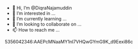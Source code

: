 - 👋 Hi, I’m @DiqraNajamuddin
- 👀 I’m interested in ...
- 🌱 I’m currently learning ...
- 💞️ I’m looking to collaborate on ...
- 📫 How to reach me ...

<!---
DiqraNajamuddin/DiqraNajamuddin is a ✨ special ✨ repository because its `README.md` (this file) appears on your GitHub profile.
You can click the Preview link to take a look at your changes.
--->5356042346:AAEPcMNaaMY1nI7VHQwGYmG9K_d9Eexi86c
